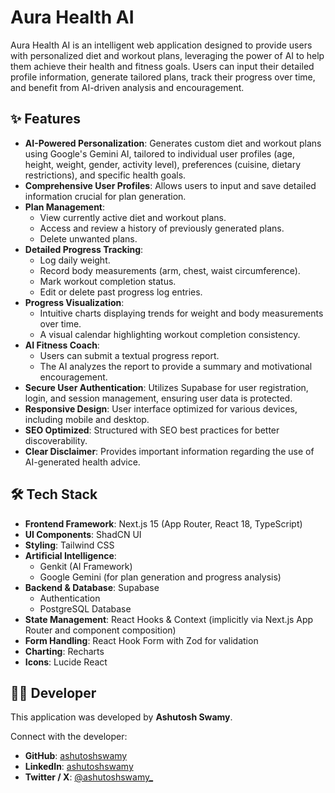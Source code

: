 # Aura Health AI

Aura Health AI is an intelligent web application designed to provide users with personalized diet and workout plans, leveraging the power of AI to help them achieve their health and fitness goals. Users can input their detailed profile information, generate tailored plans, track their progress over time, and benefit from AI-driven analysis and encouragement.

## ✨ Features

- **AI-Powered Personalization**: Generates custom diet and workout plans using Google's Gemini AI, tailored to individual user profiles (age, height, weight, gender, activity level), preferences (cuisine, dietary restrictions), and specific health goals.
- **Comprehensive User Profiles**: Allows users to input and save detailed information crucial for plan generation.
- **Plan Management**:
  - View currently active diet and workout plans.
  - Access and review a history of previously generated plans.
  - Delete unwanted plans.
- **Detailed Progress Tracking**:
  - Log daily weight.
  - Record body measurements (arm, chest, waist circumference).
  - Mark workout completion status.
  - Edit or delete past progress log entries.
- **Progress Visualization**:
  - Intuitive charts displaying trends for weight and body measurements over time.
  - A visual calendar highlighting workout completion consistency.
- **AI Fitness Coach**:
  - Users can submit a textual progress report.
  - The AI analyzes the report to provide a summary and motivational encouragement.
- **Secure User Authentication**: Utilizes Supabase for user registration, login, and session management, ensuring user data is protected.
- **Responsive Design**: User interface optimized for various devices, including mobile and desktop.
- **SEO Optimized**: Structured with SEO best practices for better discoverability.
- **Clear Disclaimer**: Provides important information regarding the use of AI-generated health advice.

## 🛠️ Tech Stack

- **Frontend Framework**: Next.js 15 (App Router, React 18, TypeScript)
- **UI Components**: ShadCN UI
- **Styling**: Tailwind CSS
- **Artificial Intelligence**:
  - Genkit (AI Framework)
  - Google Gemini (for plan generation and progress analysis)
- **Backend & Database**: Supabase
  - Authentication
  - PostgreSQL Database
- **State Management**: React Hooks & Context (implicitly via Next.js App Router and component composition)
- **Form Handling**: React Hook Form with Zod for validation
- **Charting**: Recharts
- **Icons**: Lucide React

## 🧑‍💻 Developer

This application was developed by **Ashutosh Swamy**.

Connect with the developer:

- **GitHub**: [ashutoshswamy](https://github.com/ashutoshswamy)
- **LinkedIn**: [ashutoshswamy](https://linkedin.com/in/ashutoshswamy)
- **Twitter / X**: [@ashutoshswamy\_](https://x.com/ashutoshswamy_)
